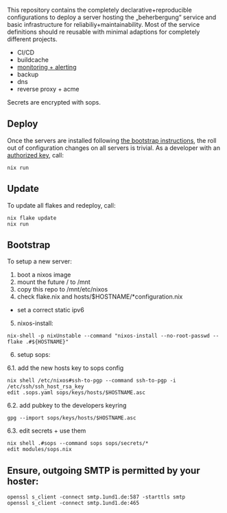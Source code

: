 This repository contains the completely declarative+reproducible configurations to deploy a server hosting the „beherbergung“ service and basic infrastructure for reliabiliy+maintainability.
Most of the service definitions should re reusable with minimal adaptions for completely different projects.

* CI/CD
* buildcache
* [monitoring + alerting](./modules/monitoring/README.md)
* backup
* dns
* reverse proxy + acme

Secrets are encrypted with sops.

## Deploy

Once the servers are installed following [the bootstrap instructions](#bootstrap), the roll out of configuration changes on all servers is trivial.
As a developer with an [authorized key](./modules/hetzner.nix), call:

```shell
nix run
```

## Update

To update all flakes and redeploy, call:

```shell
nix flake update
nix run
```

## Bootstrap

To setup a new server:
1. boot a nixos image
2. mount the future / to /mnt
3. copy this repo to /mnt/etc/nixos
4. check flake.nix and hosts/$HOSTNAME/\*configuration.nix
  - set a correct static ipv6
5. nixos-install:

```shell
nix-shell -p nixUnstable --command "nixos-install --no-root-passwd --flake .#${HOSTNAME}"
```

6. setup sops:

6.1. add the new hosts key to sops config

```shell
nix shell /etc/nixos#ssh-to-pgp --command ssh-to-pgp -i /etc/ssh/ssh_host_rsa_key
edit .sops.yaml sops/keys/hosts/$HOSTNAME.asc
```

6.2. add pubkey to the developers keyring
```shell
gpg --import sops/keys/hosts/$HOSTNAME.asc
```

6.3. edit secrets + use them

```shell
nix shell .#sops --command sops sops/secrets/*
edit modules/sops.nix
```

## Ensure, outgoing SMTP is permitted by your hoster:

```shell
openssl s_client -connect smtp.1und1.de:587 -starttls smtp
openssl s_client -connect smtp.1und1.de:465
```
